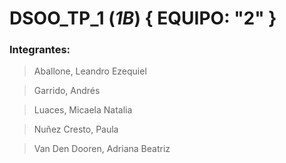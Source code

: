 # DSOO_TP_1 (*1B*) { EQUIPO: "2" } 
### Integrantes:
   >Aballone, Leandro Ezequiel
   
   >Garrido, Andrés

   >Luaces, Micaela Natalia

   >Nuñez Cresto, Paula

   >Van Den Dooren, Adriana Beatriz
